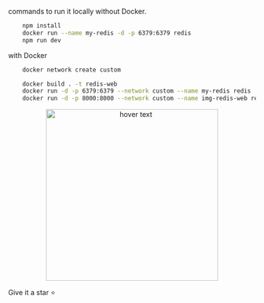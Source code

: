 commands to run it locally without Docker.

```bash
    npm install
    docker run --name my-redis -d -p 6379:6379 redis
    npm run dev
```

with Docker

```bash
    docker network create custom
```

```bash
    docker build . -t redis-web
    docker run -d -p 6379:6379 --network custom --name my-redis redis
    docker run -d -p 8000:8000 --network custom --name img-redis-web redis-web
```

<p align="center">
    <img src="https://media.geeksforgeeks.org/wp-content/uploads/20230914185841/redis-publish-subscriber.png" width="350" title="hover text"/>
</p>
Give it a star ⭐️
